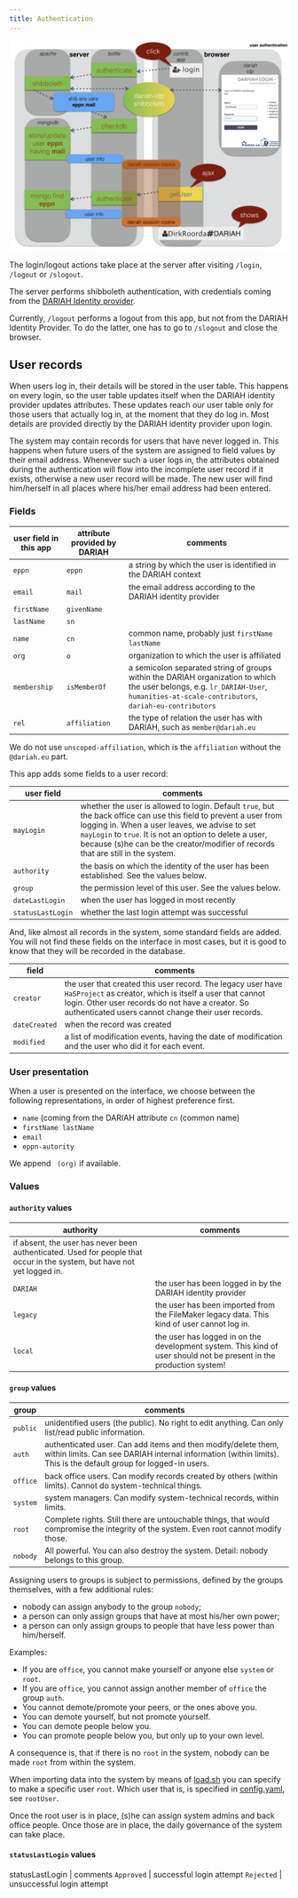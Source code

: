```yaml
---
title: Authentication
---
```


![diag](design/design.003.jpeg)

The login/logout actions take place at the server after visiting `/login`,
`/logout` or `/slogout`.

The server performs shibboleth authentication, with credentials coming from the 
[DARIAH Identity provider](https://wiki.de.dariah.eu/display/publicde/DARIAH+AAI+Documentation).

Currently, `/logout` performs a logout from this app, but not from the DARIAH Identity Provider.
To do the latter, one has to go to `/slogout` and close the browser.

User records
-------------
When users log in, their details will be stored in the user table.
This happens on every login, so the user table updates itself when the DARIAH identity provider updates
attributes.
These updates reach our user table only for those users that actually log in, 
at the moment that they do log in.
Most details are provided directly by the DARIAH identity provider upon login.

The system may contain records for users that have never logged in.
This happens when future users of the system are assigned to field values by their email address.
Whenever such a user logs in, the attributes obtained during the authentication will flow into
the incomplete user record if it exists, otherwise a new user record will be made.
The new user will find him/herself in all places where his/her email address had been entered.

### Fields

user field in this app | attribute provided by DARIAH | comments
---|---|---
`eppn` | `eppn` | a string by which the user is identified in the DARIAH context
`email` | `mail` | the email address according to the DARIAH identity provider
`firstName` | `givenName` |
`lastName` | `sn` |
`name` | `cn` | common name, probably just `firstName lastName`
`org` | `o` | organization to which the user is affiliated
`membership` | `isMemberOf` | a semicolon separated string of groups within the DARIAH organization to which the user belongs, e.g. `lr_DARIAH-User`, `humanities-at-scale-contributors`, `dariah-eu-contributors`
`rel` | `affiliation` | the type of relation the user has with DARIAH, such as `member@dariah.eu`

We do not use `unscoped-affiliation`, which is the `affiliation` without the `@dariah.eu` part.

This app adds some fields to a user record:

user field | comments
---|---
`mayLogin` | whether the user is allowed to login. Default `true`, but the back office can use this field to prevent a user from logging in. When a user leaves, we advise to set `mayLogin` to `true`. It is not an option to delete a user, because (s)he can be the creator/modifier of records that are still in the system.
`authority` | the basis on which the identity of the user has been established. See the values below.
`group` | the permission level of this user. See the values below.
`dateLastLogin` | when the user has logged in most recently
`statusLastLogin` | whether the last login attempt was successful

And, like almost all records in the system, some standard fields are added.
You will not find these fields on the interface in most cases,
but it is good to know that they will be recorded in the database.

field | comments
---|---
`creator` | the user that created this user record. The legacy user have `HaSProject` as creator, which is itself a user that cannot login. Other user records do not have a creator. So authenticated users cannot change their user records.
`dateCreated` | when the record was created
`modified` | a list of modification events, having the date of modification and the user who did it for each event.

### User presentation
When a user is presented on the interface, we choose between the following representations, in order
of highest preference first. 

* `name` (coming from the DARIAH attribute `cn` (common name)
* `firstName lastName`
* `email`
* `eppn-autority`

We append ` (org)` if available.

### Values
#### `authority` values

authority | comments
---|---
 | if absent, the user has never been authenticated. Used for people that occur in the system, but have not yet logged in.
`DARIAH` | the user has been logged in by the DARIAH identity provider
`legacy` | the user has been imported from the FileMaker legacy data. This kind of user cannot log in.
`local`  | the user has logged in on the development system. This kind of user should not be present in the production system!

#### `group` values

group | comments
---|---
`public` | unidentified users (the public). No right to edit anything. Can only list/read public information.
`auth` | authenticated user. Can add items and then modify/delete them, within limits. Can see DARIAH internal information (within limits). This is the default group for logged-in users.
`office` | back office users. Can modify records created by others (within limits). Cannot do system-technical things.
`system` | system managers. Can modify system-technical records, within limits.
`root` | Complete rights. Still there are untouchable things, that would compromise the integrity of the system. Even root cannot modify those.
`nobody` | All powerful. You can also destroy the system. Detail: nobody belongs to this group.

Assigning users to groups is subject to permissions, defined by the groups themselves, with a few additional rules:

* nobody can assign anybody to the group `nobody`;
* a person can only assign groups that have at most his/her own power;
* a person can only assign groups to people that have less power than him/herself.

Examples:
* If you are `office`, you cannot make yourself or anyone else `system` or `root`.
* If you are `office`, you cannot assign another member of `office` the group `auth`.
* You cannot demote/promote your peers, or the ones above you.
* You can demote yourself, but not promote yourself.
* You can demote people below you.
* You can promote people below you, but only up to your own level.

A consequence is, that if there is no `root` in the system, nobody can be made `root` from within the system.

When importing data into the system by means of [load.sh](https://github.com/Dans-labs/dariah/blob/master/static/tools/load.sh) you can specify to make a specific user `root`.
Which user that is, is specified in [config.yaml](https://github.com/Dans-labs/dariah/blob/master/static/tools/config.yaml), see `rootUser`.

Once the root user is in place, (s)he can assign system admins and back office people.
Once those are in place, the daily governance of the system can take place.

#### `statusLastLogin` values

statusLastLogin | comments
`Approved` | successful login attempt
`Rejected` | unsuccessful login attempt
